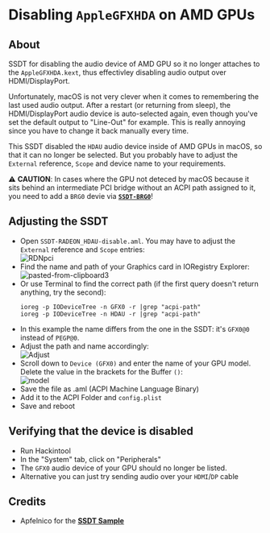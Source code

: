 # Disabling `AppleGFXHDA` on AMD GPUs

## About
SSDT for disabling the audio device of AMD GPU so it no longer attaches to the `AppleGFXHDA.kext`, thus effectivley disabling audio output over HDMI/DisplayPort.

Unfortunately, macOS is not very clever when it comes to remembering the last used audio output. After a restart (or returning from sleep), the HDMI/DisplayPort audio device is auto-selected again, even though you've set the default output to "Line-Out" for example. This is really annoying since you have to change it back manually every time.

This SSDT disabled the `HDAU` audio device inside of AMD GPUs in macOS, so that it can no longer be selected. But you probably have to adjust the `External` reference, `Scope` and device name to your requirements.

⚠️ **CAUTION**: In cases where the GPU not deteced by macOS because it sits behind an intermediate PCI bridge without an ACPI path assigned to it, you need to add a `BRG0` devie via [**`SSDT-BRG0`**](https://github.com/acidanthera/OpenCorePkg/blob/master/Docs/AcpiSamples/Source/SSDT-BRG0.dsl)!

## Adjusting the SSDT
- Open `SSDT-RADEON_HDAU-disable.aml`. You may have to adjust the `External` reference and `Scope` entries:</br>![RDNpci](https://user-images.githubusercontent.com/76865553/189613476-eea3b5d7-21ac-4ec1-be16-68526a70ad03.png)
- Find the name and path of your Graphics card in IORegistry Explorer:</br>![pasted-from-clipboard3](https://user-images.githubusercontent.com/76865553/139533202-9f11d658-07c0-4ab1-8e52-531475ca9f9c.png)
- Or use Terminal to find the correct path (if the first query doesn't return anything, try the second):
	```terminal
	ioreg -p IODeviceTree -n GFX0 -r |grep "acpi-path"
	ioreg -p IODeviceTree -n HDAU -r |grep "acpi-path"
	```
- In this example the name differs from the one in the SSDT: it's `GFX0@0` instead of `PEGP@0`.
- Adjust the path and name accordingly:</br>![Adjust](https://user-images.githubusercontent.com/76865553/189613414-2e2776b7-168a-4e98-935f-32a0909b3dc9.png)
- Scroll down to `Device (GFX0)` and enter the name of your GPU model. Delete the value in the brackets for the Buffer `()`:</br>
	![model](https://user-images.githubusercontent.com/76865553/139533226-0ae045b0-695d-4394-9ebb-946578985a16.png)
- Save the file as .aml (ACPI Machine Language Binary)
- Add it to the ACPI Folder and `config.plist`
- Save and reboot

## Verifying that the device is disabled
- Run Hackintool
- In the "System" tab, click on "Peripherals"
- The `GFX0` audio device of your GPU should no longer be listed.
- Alternative you can just try sending audio over your `HDMI`/`DP` cable

## Credits
- Apfelnico for the [**SSDT Sample**](https://www.hackintosh-forum.de/forum/thread/55014-hdmi-audio-mittels-ssdt-entfernen-radeon-vii/?postID=721986#post721986)
